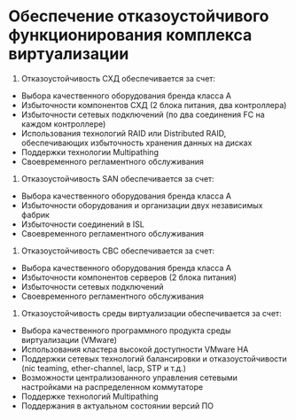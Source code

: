 # Обеспечение отказоустойчивого функционирования комплекса виртуализации 

1. Отказоустойчивость СХД обеспечивается за счет:
  - Выбора качественного оборудования бренда класса А
  - Избыточности компонентов СХД (2 блока питания, два контроллера)
  - Избыточности сетевых подключений (по два соединения FC на каждом контроллере)
  - Использования технологий RAID или Distributed RAID, обеспечивающих избыточность хранения данных на дисках
  - Поддержки технологии Multipathing
  - Своевременного регламентного обслуживания
1. Отказоустойчивость SAN обеспечивается за счет:
  - Выбора качественного оборудования бренда класса А
  - Избыточности оборудования и организации двух независимых фабрик
  - Избыточности соединений в ISL
  - Своевременного регламентного обслуживания
1. Отказоустойчивость СВС обеспечивается за счет:
  - Выбора качественного оборудования бренда класса А
  - Избыточности компонентов серверов (2 блока питания)
  - Избыточности сетевых подключений
  - Своевременного регламентного обслуживания
1. Отказоустойчивость среды виртуализации обеспечивается за счет:
  - Выбора качественного программного продукта среды виртуализации (VMware)
  - Использования кластера высокой доступности VMware HA
  - Поддержки сетевых технологий балансировки и отказоустойчивости (nic teaming, ether-channel, lacp, STP и т.д.)
  - Возможности централизованного управления сетевыми настройками на распределенном коммутаторе
  - Поддержке технологий Multipathing
  - Поддержания в актуальном состоянии версий ПО
